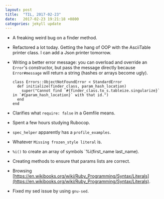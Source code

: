 ```yaml
---
layout: post
title:  "TIL, 2017-02-23"
date:   2017-02-23 19:21:18 +0800
categories: jekyll update
---
```

- A freaking weird bug on a finder method.
- Refactored a lot today. Getting the hang of OOP with the AsciiTable printer class. I can add a Json printer tomorrow.
- Writing a better error message: you can overload and override an `Error`'s constructor, but pass the message directly because `Error#message` will return a string (hashes or arrays become ugly).

      class Errors::ObjectNotFoundError < StandardError
        def initialize(finder_class, param_hash_location)
          super("Cannot find `#{finder_class.to_s.tableize.singularize}` in `#{param_hash_location}` with that id.")
        end
      end

- Clarifies what `require: false` in a Gemfile means.
- Spent a few hours studying Rubocop.
- `spec_helper` apparently has a `profile_examples`.
- Whatever `Missing frozen_style literal` is.
- `%i()` to create an array of symbols `%i(first_name last_name).
- Creating methods to ensure that params lists are correct.
- Browsing [https://en.wikibooks.org/wiki/Ruby_Programming/Syntax/Literals](https://en.wikibooks.org/wiki/Ruby_Programming/Syntax/Literals).
- Fixed my sed issue by using `gnu-sed`.
